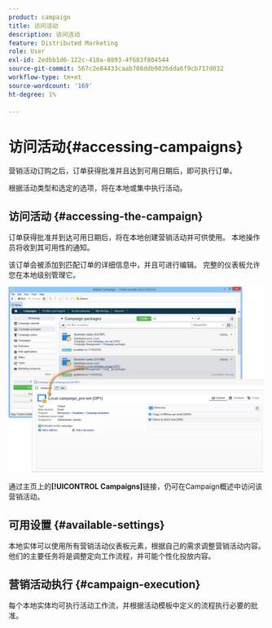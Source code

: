 ```yaml
---
product: campaign
title: 访问活动
description: 访问活动
feature: Distributed Marketing
role: User
exl-id: 2edbb1d6-122c-418a-8893-4f683f804544
source-git-commit: 567c2e84433caab708ddb9026dda6f9cb717d032
workflow-type: tm+mt
source-wordcount: '169'
ht-degree: 1%

---
```


# 访问活动{#accessing-campaigns}



营销活动订购之后，订单获得批准并且达到可用日期后，即可执行订单。

根据活动类型和选定的选项，将在本地或集中执行活动。

## 访问活动 {#accessing-the-campaign}

订单获得批准并到达可用日期后，将在本地创建营销活动并可供使用。 本地操作员将收到其可用性的通知。

该订单会被添加到匹配订单的详细信息中，并且可进行编辑。 完整的仪表板允许您在本地级别管理它。

![](assets/mkg_dist_local_op_edit_new_op1.png)

通过主页上的&#x200B;**[!UICONTROL Campaigns]**&#x200B;链接，仍可在Campaign概述中访问该营销活动。

## 可用设置 {#available-settings}

本地实体可以使用所有营销活动仪表板元素，根据自己的需求调整营销活动内容。 他们的主要任务将是调整定向工作流程，并可能个性化投放内容。

## 营销活动执行 {#campaign-execution}

每个本地实体均可执行活动工作流，并根据活动模板中定义的流程执行必要的批准。
